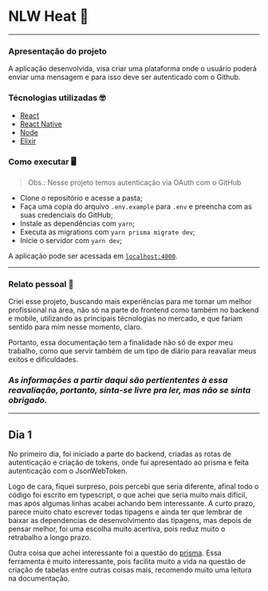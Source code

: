 # NLW Heat 🚀

---

### Apresentação do projeto

A aplicação desenvolvida, visa criar uma plataforma onde o usuário poderá enviar uma mensagem e para isso deve ser autenticado com o Github.

### Técnologias utilizadas 🤓

- [React](https://pt-br.reactjs.org)
- [React Native](https://reactnative.dev)
- [Node](https://nodejs.org/en/)
- [Elixir](https://elixir-lang.org)

### Como executar 🖥️

> Obs.: Nesse projeto temos autenticação via OAuth com o GitHub

- Clone o repositório e acesse a pasta;
- Faça uma copia do arquivo `.env.example` para `.env` e preencha com as suas credenciais do GitHub;
- Instale as dependências com `yarn`;
- Executa as migrations com `yarn prisma migrate dev`;
- Inicie o servidor com `yarn dev`;

A aplicação pode ser acessada em [`localhost:4000`](http://localhost:4000).

---

### Relato pessoal 🎲

Criei esse projeto, buscando mais experiências para me tornar um melhor profissional na área, não só na parte do frontend como também no backend e mobile, utilizando as principais técnologias no mercado, e que fariam sentido para mim nesse momento, claro.

<!-- Então, resolvi documentar só meus êxitos como também minhas dificuldades, para num momento futuro, rever e poder reavaliar minhas experiências. -->

Portanto, essa documentação tem a finalidade não só de expor meu trabalho, como que servir também de um tipo de diário para reavaliar meus exitos e dificuldades.

### _As informações a partir daqui são pertiententes à essa reavaliação, portanto, sinta-se livre pra ler, mas não se sinta obrigado._

---

## Dia 1

No primeiro dia, foi iniciado a parte do backend, criadas as rotas de autenticação e criação de tokens, onde fui apresentado ao prisma e feita autenticação com o JsonWebToken.

Logo de cara, fiquei surpreso, pois percebi que seria diferente, afinal todo o código foi escrito em typescript, o que achei que seria muito mais difícil, mas após algumas linhas acabei achando bem interessante.
A curto prazo, parece muito chato escrever todas tipagens e ainda ter que lembrar de baixar as dependencias de desenvolvimento das tipagens, mas depois de pensar melhor, foi uma escolha muito acertiva, pois reduz muito o retrabalho a longo prazo.

Outra coisa que achei interessante foi a questão do [prisma](https://www.prisma.io). Essa ferramenta é muito interessante, pois facilita muito a vida na questão de criação de tabelas entre outras coisas mais, recomendo muito uma leitura na documentação.
